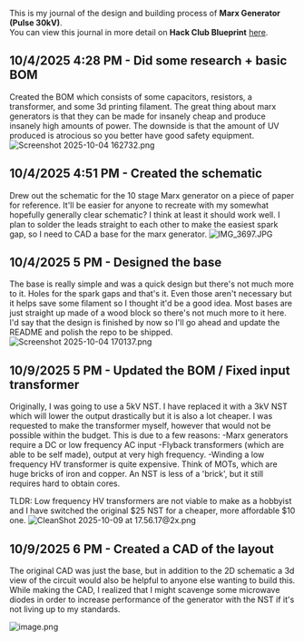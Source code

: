 <!--
  ===================    !!READ THIS NOTICE!!   ====================
  DO NOT edit this file manually. Your changes WILL BE OVERWRITTEN!
  This journal is auto generated and updated by Hack Club Blueprint.
  To edit this file, please edit your journal entries on Blueprint.
  ==================================================================
-->

This is my journal of the design and building process of **Marx Generator (Pulse 30kV)**.  
You can view this journal in more detail on **Hack Club Blueprint** [here](https://blueprint.hackclub.com/projects/166).


## 10/4/2025 4:28 PM - Did some research + basic BOM  

Created the BOM which consists of some capacitors, resistors, a transformer, and some 3d printing filament. The great thing about marx generators is that they can be made for insanely cheap and produce insanely high amounts of power. The downside is that the amount of UV produced is atrocious so you better have good safety equipment. ![Screenshot 2025-10-04 162732.png](https://blueprint.hackclub.com/user-attachments/blobs/redirect/eyJfcmFpbHMiOnsiZGF0YSI6NDM2LCJwdXIiOiJibG9iX2lkIn19--eb4e3840f00b5427d2e3da306d2df22dd046e6a2/Screenshot%202025-10-04%20162732.png)
  

## 10/4/2025 4:51 PM - Created the schematic  

Drew out the schematic for the 10 stage Marx generator on a piece of paper for reference. It'll be easier for anyone to recreate with my somewhat hopefully generally clear schematic? I think at least it should work well. I plan to solder the leads straight to each other to make the easiest spark gap, so I need to CAD a base for the marx generator. ![IMG_3697.JPG](https://blueprint.hackclub.com/user-attachments/blobs/redirect/eyJfcmFpbHMiOnsiZGF0YSI6NDM3LCJwdXIiOiJibG9iX2lkIn19--c3fd974188d7b650ee380bd13fcc412480030eb8/IMG_3697.JPG)
  

## 10/4/2025 5 PM - Designed the base  

The base is really simple and was a quick design but there's not much more to it. Holes for the spark gaps and that's it. Even those aren't necessary but it helps save some filament so I thought it'd be a good idea. Most bases are just straight up made of a wood block so there's not much more to it here. I'd say that the design is finished by now so I'll go ahead and update the README and polish the repo to be shipped.![Screenshot 2025-10-04 170137.png](https://blueprint.hackclub.com/user-attachments/blobs/redirect/eyJfcmFpbHMiOnsiZGF0YSI6NDQwLCJwdXIiOiJibG9iX2lkIn19--23b1bc7e5c1fc317ff847db01d567214b786e708/Screenshot%202025-10-04%20170137.png)
  

## 10/9/2025 5 PM - Updated the BOM / Fixed input transformer  

Originally, I was going to use a 5kV NST. I have replaced it with a 3kV NST which will lower the output drastically but it is also a lot cheaper. I was requested to make the transformer myself, however that would not be possible within the budget. This is due to a few reasons:
-Marx generators require a DC or low frequency AC input
-Flyback transformers (which are able to be self made), output at very high frequency.
-Winding a low frequency HV transformer is quite expensive. Think of MOTs, which are huge bricks of iron and copper. An NST is less of a 'brick', but it still requires hard to obtain cores.

TLDR: Low frequency HV transformers are not viable to make as a hobbyist and I have switched the original $25 NST for a cheaper, more affordable $10 one.
![CleanShot 2025-10-09 at 17.56.17@2x.png](https://blueprint.hackclub.com/user-attachments/blobs/proxy/eyJfcmFpbHMiOnsiZGF0YSI6MTMxNywicHVyIjoiYmxvYl9pZCJ9fQ==--c7fb9f62252372e6895074b347e716923095e7bd/CleanShot%202025-10-09%20at%2017.56.17%402x.png)
  

## 10/9/2025 6 PM - Created a CAD of the layout  

The original CAD was just the base, but in addition to the 2D schematic a 3d view of the circuit would also be helpful to anyone else wanting to build this. While making the CAD, I realized that I might scavenge some microwave diodes in order to increase performance of the generator with the NST if it's not living up to my standards.

![image.png](https://blueprint.hackclub.com/user-attachments/blobs/proxy/eyJfcmFpbHMiOnsiZGF0YSI6MTMyNywicHVyIjoiYmxvYl9pZCJ9fQ==--b82917f9b423377dbb37d928aa947cfbae692cc5/image.png)
  

